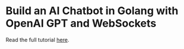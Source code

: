 # Build an AI Chatbot in Golang with OpenAI GPT and WebSockets

Read the full tutorial [here](https://www.djamware.com/post/68cb5d5282ddbc7ef94cada0/build-an-ai-chatbot-in-golang-with-openai-gpt-and-websockets).
